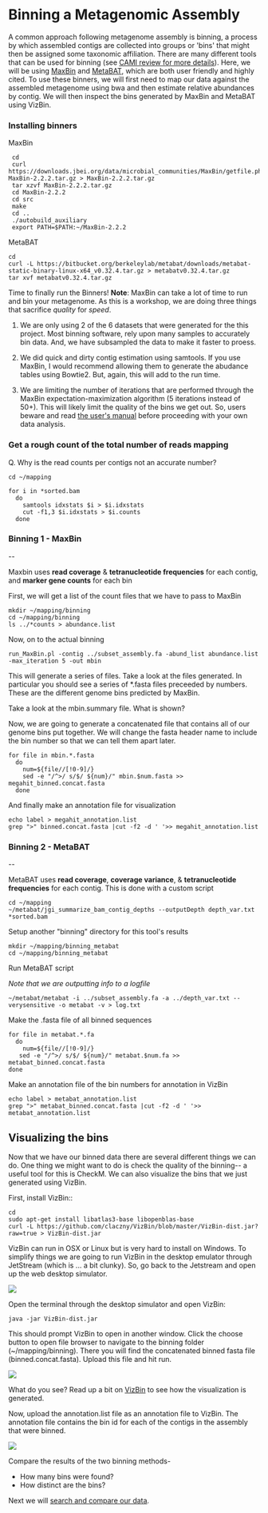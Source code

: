 
# Binning a Metagenomic Assembly

A common approach following metagenome assembly is binning, a process by which assembled contigs are collected into groups or 'bins' that might then be assigned some taxonomic affiliation. There are many different tools that can be used for binning (see [CAMI review for more details](http://biorxiv.org/content/early/2017/01/09/099127)). Here, we will be using [MaxBin](https://microbiomejournal.biomedcentral.com/articles/10.1186/2049-2618-2-26) and [MetaBAT](https://bitbucket.org/berkeleylab/metabat), which are both user friendly and highly cited. To use these binners, we will first need to map our data against the assembled metagenome using bwa and then estimate relative abundances by contig. We will then inspect the bins generated by MaxBin and MetaBAT using VizBin.

### Installing binners
MaxBin

```
 cd
 curl  https://downloads.jbei.org/data/microbial_communities/MaxBin/getfile.php?MaxBin-2.2.2.tar.gz > MaxBin-2.2.2.tar.gz
 tar xzvf MaxBin-2.2.2.tar.gz
 cd MaxBin-2.2.2
 cd src
 make
 cd ..
 ./autobuild_auxiliary
 export PATH=$PATH:~/MaxBin-2.2.2
```
MetaBAT

```
cd 
curl -L https://bitbucket.org/berkeleylab/metabat/downloads/metabat-static-binary-linux-x64_v0.32.4.tar.gz > metabatv0.32.4.tar.gz
tar xvf metabatv0.32.4.tar.gz
```
Time to finally run the Binners! 
**Note**: MaxBin can take a lot of time to run and bin your metagenome. As this is a workshop, we are doing three things that sacrifice *quality* for *speed*.

1. We are only using 2 of the 6 datasets that were generated for the
 this project. Most binning software, rely upon
 many samples to accurately bin data. And, we have subsampled the
 data to make it faster to proess.

2. We did quick and dirty contig estimation using samtools. If you use MaxBin, I would recommend allowing them to generate the abudance tables using Bowtie2. But, again, this will add to the run time.

3. We are limiting the number of iterations that are performed through
 the MaxBin expectation-maximization algorithm (5 iterations instead of
 50+). This will likely limit the quality of the bins we get
 out. So, users beware and read [the user's manual](https://downloads.jbei.org/data/microbial_communities/MaxBin/README.txt)
 before proceeding with your own data analysis.


### Get a rough count of the total number of reads mapping 
Q. Why is the read counts per contigs not an accurate number?

```
cd ~/mapping

for i in *sorted.bam
  do
    samtools idxstats $i > $i.idxstats
    cut -f1,3 $i.idxstats > $i.counts
  done
```

### Binning 1 - MaxBin
--

Maxbin uses **read coverage** & **tetranucleotide frequencies** for each contig, and **marker gene counts** for each bin

First, we will get a list of the count files that we have to pass to MaxBin

```
mkdir ~/mapping/binning
cd ~/mapping/binning
ls ../*counts > abundance.list
```
Now, on to the actual binning

```
run_MaxBin.pl -contig ../subset_assembly.fa -abund_list abundance.list -max_iteration 5 -out mbin
```

This will generate a series of files. Take a look at the files generated. In particular you should see a series of *.fasta files preceeded by numbers. These are the different genome bins predicted by MaxBin.

Take a look at the mbin.summary file. What is shown?

Now, we are going to generate a concatenated file that contains all of our genome bins put together. We will change the fasta header name to include the bin number so that we can tell them apart later. 

```
for file in mbin.*.fasta
  do 
    num=${file//[!0-9]/}
    sed -e "/^>/ s/$/ ${num}/" mbin.$num.fasta >> megahit_binned.concat.fasta
  done
```
And finally make an annotation file for visualization

```
echo label > megahit_annotation.list
grep ">" binned.concat.fasta |cut -f2 -d ' '>> megahit_annotation.list
```  
### Binning 2 - MetaBAT
--

MetaBAT uses **read coverage**, **coverage variance**, & **tetranucleotide frequencies** for each contig. This is done with a custom script

```
cd ~/mapping
~/metabat/jgi_summarize_bam_contig_depths --outputDepth depth_var.txt *sorted.bam
```
Setup another "binning" directory for this tool's results

```
mkdir ~/mapping/binning_metabat
cd ~/mapping/binning_metabat
```
Run MetaBAT script

*Note that we are outputting info to a logfile*

```
~/metabat/metabat -i ../subset_assembly.fa -a ../depth_var.txt --verysensitive -o metabat -v > log.txt
```
Make the .fasta file of all binned sequences

```
for file in metabat.*.fa
  do
    num=${file//[!0-9]/} 
   sed -e "/^>/ s/$/ ${num}/" metabat.$num.fa >> metabat_binned.concat.fasta
done 
```
Make an annotation file of the bin numbers for annotation in VizBin

```
echo label > metabat_annotation.list
grep ">" metabat_binned.concat.fasta |cut -f2 -d ' '>> metabat_annotation.list
```

## Visualizing the bins

Now that we have our binned data there are several different things we can do. One thing we might want to do is check the quality of the binning-- a useful tool for this is CheckM. We can also visualize the bins that we just generated using VizBin.

First, install VizBin::

```
cd
sudo apt-get install libatlas3-base libopenblas-base
curl -L https://github.com/claczny/VizBin/blob/master/VizBin-dist.jar?raw=true > VizBin-dist.jar
```

VizBin can run in OSX or Linux but is very hard to install on Windows. To simplify things we are going to run VizBin in the desktop emulator through JetStream (which is ... a bit clunky). So, go back to the Jetstream and open up the web desktop simulator. 

![](./files/VizBin-OpenDesktop.png)

Open the terminal through the desktop simulator and open VizBin:

```
java -jar VizBin-dist.jar
```
This should prompt VizBin to open in another window. Click the choose button to open file browser to navigate to the binning folder (~/mapping/binning). There you will find the concatenated binned fasta file (binned.concat.fasta). Upload this file and hit run. 

![](./files/VizBin-LoadFile.png)

What do you see? Read up a bit on [VizBin](https://microbiomejournal.biomedcentral.com/articles/10.1186/s40168-014-0066-1) to see how the visualization is generated. 

Now, upload the annotation.list file as an annotation file to VizBin. The annotation file contains the bin id for each of the contigs in the assembly that were binned. 

![](./files/VizBin-AddFiles.png)

Compare the results of the two binning methods-
- How many bins were found?
- How distinct are the bins?

Next we will [search and compare our data](https://2017-ucsc-metagenomics.readthedocs.io/en/latest/sourmash.html).


